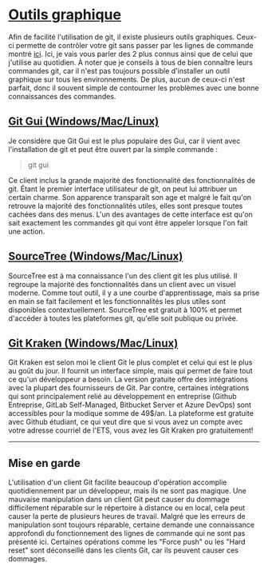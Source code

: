 # [Outils graphique](https://git-scm.com/downloads/guis)

Afin de facilité l'utilisation de git, il existe plusieurs outils graphiques. Ceux-ci permette de contrôler votre git sans passer par les lignes de commande montré [ici](./whatdoes.md). Ici, je vais vous parler des 2 plus connus ainsi que de celui que j'utilise au quotidien. À noter que je conseils à tous de bien connaître leurs commandes git, car il n'est pas toujours possible d'installer un outil graphique sur tous les environnements. De plus, aucun de ceux-ci n'est parfait, donc il souvent simple de contourner les problèmes avec une bonne connaissances des commandes.

## [Git Gui (Windows/Mac/Linux)](https://git-scm.com/docs/git-gui)

Je considère que Git Gui est le plus populaire des Gui, car il vient avec l'installation de git et peut être ouvert par la simple commande : 
> git gui

Ce client inclus la grande majorité des fonctionnalité des fonctionnalités de git. Étant le premier interface utilisateur de git, on peut lui attribuer un certain charme. Son apparence transparaît son age et malgré le fait qu'on retrouve la majorité des fonctionnalités utiles, elles sont presque toutes cachées dans des menus. L'un des avantages de cette interface est qu'on sait exactement les commandes git qui vont être appeler lorsque l'on fait une action.

## [SourceTree (Windows/Mac/Linux)](https://www.sourcetreeapp.com/)

SourceTree est à ma connaissance l'un des client git les plus utilisé. Il regroupe la majorité des fonctionnalités dans un client avec un visuel moderne. Comme tout outil, il y a une courbe d'apprentissage, mais sa prise en main se fait facilement et les fonctionnalités les plus utiles sont disponibles contextuellement. SourceTree est gratuit à 100% et permet d'accéder à toutes les plateformes git, qu'elle soit publique ou privée.

## [Git Kraken (Windows/Mac/Linux)](https://www.gitkraken.com/)

Git Kraken est selon moi le client Git le plus complet et celui qui est le plus au goût du jour. Il fournit un interface simple, mais qui permet de faire tout ce qu'un développeur a besoin. La version gratuite offre des intégrations avec la plupart des fournisseurs de Git. Par contre, certaines intégrations qui sont principalement relié au développement en entreprise (Github Entreprise, GitLab Self-Managed, Bitbucket Server et Azure DevOps) sont accessibles pour la modique somme de 49$/an. La plateforme est gratuite avec Github étudiant, ce qui veut dire que si vous avez un compte avec votre adresse courriel de l'ETS, vous avez les Git Kraken pro gratuitement!

***
## Mise en garde

L'utilisation d'un client Git facilite beaucoup d'opération accomplie quotidiennement par un développeur, mais ils ne sont pas magique. Une mauvaise manipulation dans un client Git peut causer du dommage difficilement réparable sur le répertoire à distance ou en local, cela peut causer la perte de plusieurs heures de travail.
Malgré que les erreurs de manipulation sont toujours réparable, certaine demande une connaissance approfondi du fonctionnement des lignes de commande qui ne sont pas présenté ici. Certaines opérations comme les "Force push" ou les "Hard reset" sont déconseillé dans les clients Git, car ils peuvent causer ces dommages.